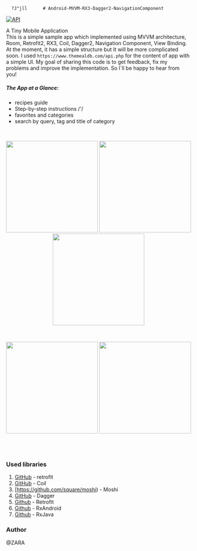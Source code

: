       ?J"jll      # Android-MVVM-RX3-Dagger2-NavigationComponent
[![API](https://img.shields.io/badge/API-17%2B-brightgreen.svg?style=flat)](https://android-arsenal.com/api?level=17)


A Tiny Mobile Application
<br>
This is a simple sample app which implemented using MVVM architecture,
 Room, Retrofit2, RX3, Coil, Dagger2, Navigation Component, View Binding.
At the moment, it has a simple structure but It will be more complicated soon.
I used `https://www.themealdb.com/api.php` for the content of app with a simple UI.
My goal of sharing this code is to get feedback, fix my problems and improve the implementation.
So I`ll be happy to hear from you!


##### The App at a Glance:

- recipes guide
- Step-by-step instructions   /'/
- favorites and categories
- search by query, tag and title of category
 
<br>
<p align="center">
  <img src="https://github.com/ZahraHeydari/Zest/blob/master/main_page.png" width="250"/>
  <img src="https://github.com/ZahraHeydari/Zest/blob/master/detail_page.png" width="250"/>
  <img src="https://github.com/ZahraHeydari/Zest/blob/master/categories_page.png" width="250"/>
</p>
<br>
<p align="center">
  <img src="https://github.com/ZahraHeydari/Zest/blob/master/favorites_page.png" width="250"/>
  <img src="https://github.com/ZahraHeydari/Zest/blob/master/search_page.png" width="250"/>
</p>
<br>
<br>


### Used libraries

1. [GitHub](http://square.github.io/retrofit/) - retrofit
2. [GitHub](https://github.com/coil-kt/coil) - Coil
3. [https://github.com/square/moshi) - Moshi
4. [GitHub](https://github.com/google/dagger) - Dagger
5. [Github](https://github.com/square/retrofit) - Retrofit
6. [Github](https://github.com/ReactiveX/RxAndroid) - RxAndroid
7. [Github](https://github.com/ReactiveX/RxJava) - RxJava


### Author

@ZARA